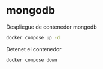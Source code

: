 # mongodb

Despliegue de contenedor mongodb

```bash
docker compose up -d
```

Detenet el contenedor

```bash
docker compose down
```